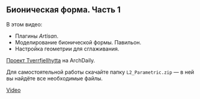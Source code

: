 ## Бионическая форма. Часть 1

В этом видео:

- Плагины _Artisan_.
- Моделирование бионической формы. Павильон.
- Настройка геометрии для сглаживания.

[Проект Tverrfjellhytta](https://www.archdaily.com/180932/tverrfjellhytta-snohetta) на ArchDaily.

Для самостоятельной работы скачайте папку `L2_Parametric.zip` — в ней вы найдёте все необходимые файлы.

[Video](https://player.softculture.cc/embed/online/MKS/MKS_13.31.03_L2-1_Artisan._Form_P1)
